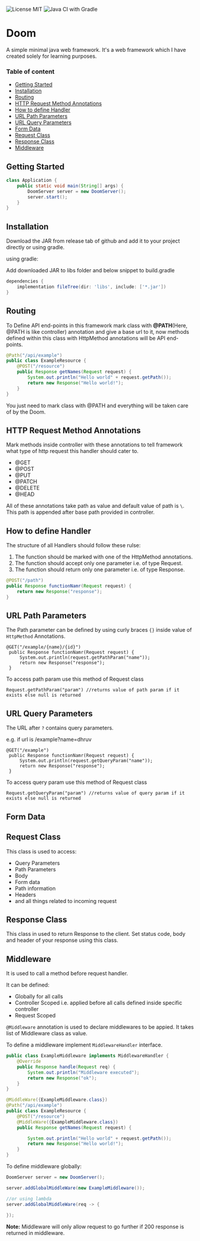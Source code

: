 ![License MIT](https://img.shields.io/badge/license-MIT-blue.svg)
![Java CI with Gradle](https://github.com/Dhruv-Garg79/Doom/workflows/Java%20CI%20with%20Gradle/badge.svg?branch=main)

# Doom
A simple minimal java web framework. It's a web framework which I have created solely for learning purposes.

### Table of content
- [Getting Started](#getting-started)
- [Installation](#installation)
- [Routing](#routing)
- [HTTP Request Method Annotations](#http-request-method-annotations)
- [How to define Handler](#how-to-define-handler)
- [URL Path Parameters](#url-path-parameters)
- [URL Query Parameters](#url-query-parameters)
- [Form Data](#form-data)
- [Request Class](#request-class)
- [Response Class](#response-class)
- [Middleware](#middleware)


## Getting Started
```java
class Application {
    public static void main(String[] args) {
        DoomServer server = new DoomServer();
        server.start();
    }
}
```

## Installation
Download the JAR from release tab of github and add it to your project directly or using gradle.

using gradle:

Add downloaded JAR to libs folder and below snippet to build.gradle
```groovy
dependencies {
    implementation fileTree(dir: 'libs', include: ['*.jar'])
}
```

## Routing
To Define API end-points in this framework mark class with **@PATH**(Here, @PATH is like controller) annotation and give a base url to it, now methods defined within this class with HttpMethod annotations will be API end-points.

```java
@Path("/api/example")
public class ExampleResource {
    @POST("/resource")
    public Response getNames(Request request) {
        System.out.println("Hello world" + request.getPath());
        return new Response("Hello world!");
    }
}
```

You just need to mark class with @PATH and everything will be taken care of by the Doom.

## HTTP Request Method Annotations
Mark methods inside controller with these annotations to tell framework what type of http request this handler should cater to.

- @GET
- @POST
- @PUT
- @PATCH
- @DELETE
- @HEAD

All of these annotations take path as value and default value of path is ` \ `. This path is appended after base path provided in controller.

 ## How to define Handler
 
The structure of all Handlers should follow these rulse:

1. The function should be marked with one of the HttpMethod annotations.
2. The function should accept only one parameter i.e. of type Request.
3. The function should return only one parameter i.e. of type Response.

 ```java
 @POST("/path")
 public Response functionNamr(Request request) {
     return new Response("response");
 }
```

## URL Path Parameters
The Path parameter can be defined by using curly braces `{}` inside value of `HttpMethod` Annotations.

```
@GET("/example/{name}/{id}")
 public Response functionNamr(Request request) {
     System.out.println(request.getPathParam("name"));
     return new Response("response");
 }
```

To access path param use this method of Request class
```
Request.getPathParam("param") //returns value of path param if it exists else null is returned
```


## URL Query Parameters
The URL after `?` contains query parameters.

e.g. if url is /example?name=dhruv
 
```
@GET("/example")
 public Response functionNamr(Request request) {
     System.out.println(request.getQueryParam("name"));
     return new Response("response");
 }
```

To access query param use this method of Request class
```
Request.getQueryParam("param") //returns value of query param if it exists else null is returned
```

## Form Data

## Request Class
This class is used to access:
- Query Parameters
- Path Parameters
- Body
- Form data
- Path information
- Headers
- and all things related to incoming request

## Response Class
This class in used to return Response to the client. Set status code, body and header of your response using this class.

## Middleware
It is used to call a method before request handler.

It can be defined:
- Globally for all calls
- Controller Scoped i.e. applied before all calls defined inside specific controller
- Request Scoped

`@Middleware` annotation is used to declare middlewares to be appied. It takes list of Middleware class as value.

To define a middleware implement `MiddlewareHandler` interface.
```java
public class ExampleMiddleware implements MiddlewareHandler {
    @Override
    public Response handle(Request req) {
        System.out.println("Middleware executed");
        return new Response("ok");
    }
}

@MiddleWare({ExampleMiddleware.class})
@Path("/api/example")
public class ExampleResource {
    @POST("/resource")
    @MiddleWare({ExampleMiddleware.class})
    public Response getNames(Request request) {

        System.out.println("Hello world" + request.getPath());
        return new Response("Hello world!");
    }
}
```

To define middleware globally:
```java
DoomServer server = new DoomServer();

server.addGlobalMiddleWare(new ExampleMiddleware());

//or using lambda
server.addGlobalMiddleWare(req -> {
            
});
```

**Note:**
Middleware will only allow request to go further if 200 response is returned in middleware.